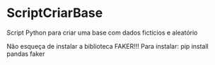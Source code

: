 # ScriptCriarBase
Script Python para criar uma base com dados fictícios e aleatório 

Não esqueça de instalar a biblioteca FAKER!!!
Para instalar:
pip install pandas faker

